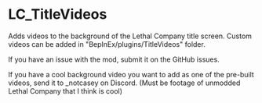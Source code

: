 # LC_TitleVideos

Adds videos to the background of the Lethal Company title screen.
Custom videos can be added in "BepInEx/plugins/TitleVideos" folder.

If you have an issue with the mod, submit it on the GitHub issues.

If you have a cool background video you want to add as one of the pre-built videos, send it to _notcasey on Discord. (Must be footage of unmodded Lethal Company that I think is cool)

